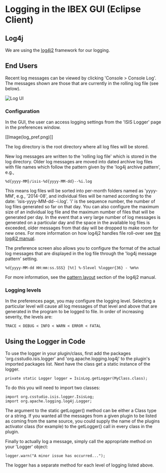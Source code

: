 # Logging in the IBEX GUI (Eclipse Client)

## Log4j
We are using the [log4j2](http://logging.apache.org/log4j/2.x/manual/index.html) framework for our logging.


## End Users
Recent log messages can be viewed by clicking 'Console > Console Log'. The messages shown are those that are currently in the rolling log file (see below).

![Log UI](log_ui.png)

### Configuration
In the GUI, the user can access logging settings from the 'ISIS Logger' page in the preferences window.

[[Image(log_pref.png)]]

The log directory is the root directory where all log files will be stored.

New log messages are written to the 'rolling log file' which is stored in the log directory. Older log messages are moved into dated archive log files with file names which follow the pattern given by the 'log4j archive pattern', e.g.,

```
%d{yyyy-MM}/isis-%d{yyyy-MM-dd}--%i.log
```

This means log files will be sorted into per-month folders named as 'yyyy-MM', e.g., '2014-08', and individual files will be named according to the date: 'isis-yyyy-MM-dd--i.log'. 'i' is the sequence number, the number of log files generated so far on that day. You can also configure the maximum size of an individual log file and the maximum number of files that will be generated per day. In the event that a very large number of log messages is generated on a particular day and the space in the available log files is exceeded, older messages from that day will be dropped to make room for new ones. For more information on how log4j2 handles file roll-over see [the log4j2 manual](http://logging.apache.org/log4j/2.x/manual/appenders.html#RollingFileAppender).

The preference screen also allows you to configure the format of the actual log messages that are displayed in the log file through the 'log4j message pattern' setting.

```
%d{yyyy-MM-dd HH:mm:ss.SSS} [%t] %-5level %logger{36} - %m%n
```

For more information, see the [pattern layout](http://logging.apache.org/log4j/2.x/manual/layouts.html#PatternLayout) section of the log4j2 manual.


### Logging levels
In the preferences page, you may configure the logging level. Selecting a particular level will cause all log messages of that level and above that are generated in the program to be logged to file. In order of increasing severity, the levels are:

```
TRACE < DEBUG < INFO < WARN < ERROR < FATAL
```

## Using the Logger in Code
To use the logger in your plugin/class, first add the packages 'org.csstudio.isis.logger' and 'org.apache.logging.log4j' to the plugin's imported packages list. Next have the class get a static instance of the logger.

```
private static Logger logger = IsisLog.getLogger(MyClass.class);
```

To do this you will need to import two classes:

```
import org.csstudio.isis.logger.IsisLog;
import org.apache.logging.log4j.Logger;
```

The argument to the static getLogger() method can be either a Class type or a string. If you wanted all the messages from a given plugin to be listed as coming from the same source, you could supply the name of the plugins activator class (for example) to the getLogger() call in every class in the plugin.

Finally to actually log a message, simply call the appropriate method on your 'Logger' object:

```
logger.warn("A minor issue has occurred...");
```

The logger has a separate method for each level of logging listed above.
